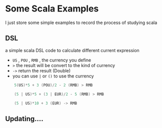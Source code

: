# Some Scala Examples
I just store some simple examples to record the process of studying scala

## DSL 

 a simple scala DSL code to calculate  different current expression
 
 - `US` , `POU` , `RMB` , the currency you define
 - `>` the result will be convert to the kind of currency
 - `->` return the result (Double)
 - you can use `|` or `()` to use the currency
 
 ```scala   
     5(US)*5 + 3 (POU)/2 - 2 (RMB) > RMB

     (5 | US)*5 + (3 | EUR)/2 - 5 (RMB) > RMB

     (5 | US)*10 + 3 (EUR) -> RMB 
 ```

## Updating....


